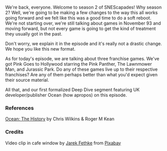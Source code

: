 We're back, everyone. Welcome to season 2 of SNEScapades! Why season 2? Well, we're going to be making a few changes to the way this all works going forward and we felt like this was a good time to do a soft reboot. We're not starting over, we're still talking about games in November 93 and moving forward, but not every game is going to get the kind of treatment they usually got in the past.

Don't worry, we explain it in the episode and it's really not a drastic change. We hope you like this new format.

As for today's episode, we are talking about three franchise games. We've got Pink Goes to Hollywood starring the Pink Panther, The Lawnmower Man, and Jurassic Park. Do any of these games live up to their respective franchises? Are any of them perhaps better than what you'd expect given their source material.

All that, and our first formalized Deep Dive segment featuring UK developer/publisher Ocean (how apropos) on this episode.

### References

[Ocean: The History](https://archive.org/details/The_History_of_Ocean_Software_Retro_Fusion_Books/mode/2up?view=theater) by Chris Wilkins & Roger M Kean

### Credits

Video clip in cafe window by [Jarek Fethke]("https://pixabay.com/users/jotef-10829809/?utm_source=link-attribution&utm_medium=referral&utm_campaign=video&utm_content=19627") from [Pixabay]("https://pixabay.com//?utm_source=link-attribution&utm_medium=referral&utm_campaign=video&utm_content=19627")
